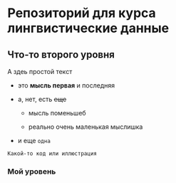 # Репозиторий для курса лингвистические данные

## Что-то второго уровня

А здеь простой текст

* это **мысль первая** и последняя
* а, нет, есть ~~еще~~

  * мысль поменьшеб
 
  * реально очень маленькая мыслишка
 
* и еще `одна`

```
Какой-то код или иллюстрация
```

### Мой уровень
